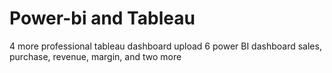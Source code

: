 # Power-bi and Tableau
4 more professional tableau dashboard upload 6 power BI dashboard sales, purchase, revenue, margin, and two more 
